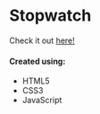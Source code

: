 # Stopwatch

Check it out [here!](https://ianbrdeguzman.github.io/stopwatch/)

#### Created using:

-   HTML5
-   CSS3
-   JavaScript
